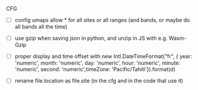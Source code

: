 CFG

- [ ] config umaps allow \* for all sites or all ranges (and bands, or maybe do all bands all the time)

- [ ] use gzip when saving json in python, and unzip in JS with e.g. Wasm-Gzip

- [ ] proper display and time offset with new Intl.DateTimeFormat("fr", { year: 'numeric',
      month: 'numeric',
      day: 'numeric',
      hour: 'numeric',
      minute: 'numeric',
      second: 'numeric',timeZone: 'Pacific/Tahiti'}).format(d)

- [ ] rename file.location as file.site (in the cfg and in the code that use it)